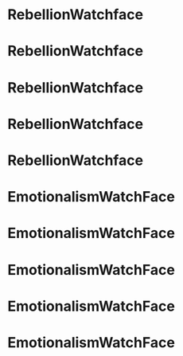 # RebellionWatchface
# RebellionWatchface
# RebellionWatchface
# RebellionWatchface
# RebellionWatchface
# EmotionalismWatchFace
# EmotionalismWatchFace
# EmotionalismWatchFace
# EmotionalismWatchFace
# EmotionalismWatchFace

